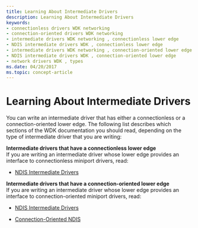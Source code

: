 ```yaml
---
title: Learning About Intermediate Drivers
description: Learning About Intermediate Drivers
keywords:
- connectionless drivers WDK networking
- connection-oriented drivers WDK networking
- intermediate drivers WDK networking , connectionless lower edge
- NDIS intermediate drivers WDK , connectionless lower edge
- intermediate drivers WDK networking , connection-oriented lower edge
- NDIS intermediate drivers WDK , connection-oriented lower edge
- network drivers WDK , types
ms.date: 04/20/2017
ms.topic: concept-article
---
```


# Learning About Intermediate Drivers





You can write an intermediate driver that has either a connectionless or a connection-oriented lower edge. The following list describes which sections of the WDK documentation you should read, depending on the type of intermediate driver that you are writing:

<a href="" id="intermediate-drivers-that-have-a-connectionless-lower-edge"></a>**Intermediate drivers that have a connectionless lower edge**  
If you are writing an intermediate driver whose lower edge provides an interface to connectionless miniport drivers, read:

-   [NDIS Intermediate Drivers](ndis-intermediate-drivers.md)

<a href="" id="intermediate-drivers-that-have-a-connection-oriented-lower-edge"></a>**Intermediate drivers that have a connection-oriented lower edge**  
If you are writing an intermediate driver whose lower edge provides an interface to connection-oriented miniport drivers, read:

-   [NDIS Intermediate Drivers](ndis-intermediate-drivers.md)

-   [Connection-Oriented NDIS](connection-oriented-ndis.md)

 

 





